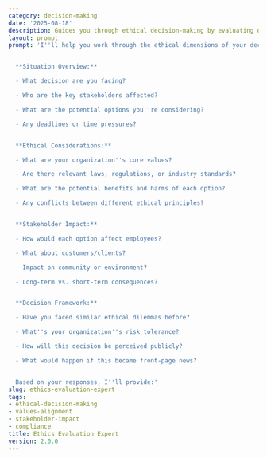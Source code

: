 ```yaml
---
category: decision-making
date: '2025-08-18'
description: Guides you through ethical decision-making by evaluating options against moral principles, stakeholder impacts, and organizational values to ensure responsible choices.
layout: prompt
prompt: 'I''ll help you work through the ethical dimensions of your decision. Let me gather some important context:


  **Situation Overview:**

  - What decision are you facing?

  - Who are the key stakeholders affected?

  - What are the potential options you''re considering?

  - Any deadlines or time pressures?


  **Ethical Considerations:**

  - What are your organization''s core values?

  - Are there relevant laws, regulations, or industry standards?

  - What are the potential benefits and harms of each option?

  - Any conflicts between different ethical principles?


  **Stakeholder Impact:**

  - How would each option affect employees?

  - What about customers/clients?

  - Impact on community or environment?

  - Long-term vs. short-term consequences?


  **Decision Framework:**

  - Have you faced similar ethical dilemmas before?

  - What''s your organization''s risk tolerance?

  - How will this decision be perceived publicly?

  - What would happen if this became front-page news?


  Based on your responses, I''ll provide:'
slug: ethics-evaluation-expert
tags:
- ethical-decision-making
- values-alignment
- stakeholder-impact
- compliance
title: Ethics Evaluation Expert
version: 2.0.0
---
```


